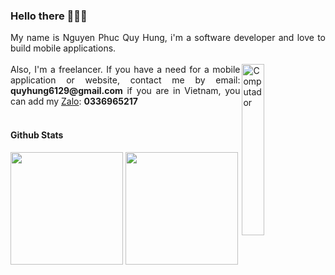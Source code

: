 ### Hello there 👋👋👋
<p align="justify">
My name is Nguyen Phuc Quy Hung, i'm a software developer and love to build mobile applications.<br><br>
<img src="https://github.com/lambiengcode/lambiengcode/blob/main/gif/banner_gif.gif?raw=true" width="26.5%" height=auto align="right" alt="Computador">
Also, I'm a freelancer. If you have a need for a mobile application or website, contact me by email: <strong>quyhung6129@gmail.com</strong> if you are in Vietnam, you can add my <a href="https://zalo.me/pc">Zalo</a>: <strong>0336965217</strong> <br><br>
 
<!-- I have 2 years of experience working with Flutter and have written Native modules (Kotlin/Java, Swift) to develop mobile applications. I am seeking a Mobile Application Development position in a challenging work environment where I can utilize my technical skills to contribute to the development and implementation of new ideas, further contributing to the organization's development. My goal is to take on a challenging role as a Mobile Applications Developer in a technical company where I can utilize my skills.
 <br><br>
My next goal is to develop more complete applications, learn and further develop my skills in Native Languages (Kotlin/Java, Swift), and acquire management skills to become a reliable Team Leader.
 <br><br> -->
 
<!-- [![Dart Badge](https://img.shields.io/badge/-Dart-3399ff?style=for-the-badge&labelColor=black&logo=dart&logoColor=3399ff)](#)
[![Flutter Badge](https://img.shields.io/badge/-Flutter-0073e6?style=for-the-badge&labelColor=black&logo=flutter&logoColor=0073e6)](#) [![Android Badge](https://img.shields.io/badge/-Android-3C8749?style=for-the-badge&labelColor=black&logo=android&logoColor=3C8749)](#)[![iOS Badge](https://img.shields.io/badge/-Swift-cc6600?style=for-the-badge&labelColor=black&logo=swift&logoColor=cc6600)](#)[![Firebase Badge](https://img.shields.io/badge/-Firebase-e69514?style=for-the-badge&labelColor=black&logo=firebase&logoColor=ffa500)](#)
[![Javascript Badge](https://img.shields.io/badge/-Javascript-F0DB4F?style=for-the-badge&labelColor=black&logo=javascript&logoColor=F0DB4F)](#) [![Nodejs Badge](https://img.shields.io/badge/-Nodejs-3C873A?style=for-the-badge&labelColor=black&logo=node.js&logoColor=3C873A)](#) -->

 
#### Github Stats
<p>
<img src="https://github-readme-stats.vercel.app/api?username=Hung6129&count_private=true&show_icons=true&theme=algolia&include_all_commits=true&custom_title=Hung6129&raw=true&border_radius=8&border_color=3d0066" height="180em"/>
<img src="https://github-readme-stats.vercel.app/api/top-langs/?username=Hung6129&show_icons=true&layout=compact&cache_seconds=1800&langs_count=8&theme=algolia&count_private=true&show_icons=true&border_radius=8&border_color=3d0066" height="180em"/>
</p>

<!-- 
#### Skills & Tools
[![My Skills](https://skillicons.dev/icons?i=flutter,dart,kotlin,androidstudio,swift,nodejs,aws,firebase,mongodb,git,github&perline=15&theme=dark)](https://skillicons.dev) -->


